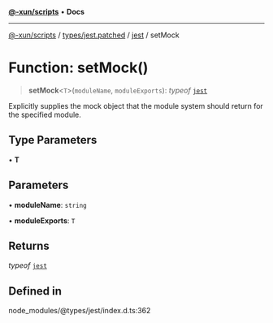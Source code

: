 [**@-xun/scripts**](../../../../../README.md) • **Docs**

***

[@-xun/scripts](../../../../../README.md) / [types/jest.patched](../../../README.md) / [jest](../README.md) / setMock

# Function: setMock()

> **setMock**\<`T`\>(`moduleName`, `moduleExports`): *typeof* [`jest`](../README.md)

Explicitly supplies the mock object that the module system should return
for the specified module.

## Type Parameters

• **T**

## Parameters

• **moduleName**: `string`

• **moduleExports**: `T`

## Returns

*typeof* [`jest`](../README.md)

## Defined in

node\_modules/@types/jest/index.d.ts:362
